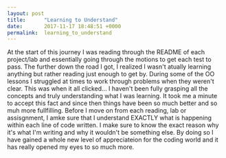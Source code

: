 ```yaml
---
layout: post
title:      "Learning to Understand"
date:       2017-11-17 18:48:51 +0000
permalink:  learning_to_understand
---
```



At the start of this journey I was reading through the README of each project/lab and essentially going through the motions to get each test to pass. The further down the road I got, I realized I wasn't atually learning anything but rather reading just enough to get by. During some of the OO lessons I struggled at times to work through problems when they weren't clear. This was when it all clicked... I haven't been fully grasping all the concepts and truly understanding what I was learning. It took me a minute to accept this fact and since then things have been so much better and so muh more fullfilling. Before I move on from each reading, lab or assisgnment, I amke sure that I understand EXACTLY what is happening within each line of code written. I make sure to know the exact reason why it's what I'm writing and why it wouldn't be something else. By doing so I have gained a whole new level of appreciateion for the coding world and it has really opened my eyes to so much more.
